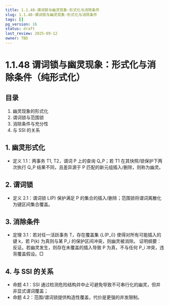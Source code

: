 ```yaml
---
title: 1.1.48-谓词锁与幽灵现象-形式化与消除条件
slug: 1.1.48-谓词锁与幽灵现象-形式化与消除条件
tags: []
pg_version: 16
status: draft
last_review: 2025-09-12
owner: TBD
---
```


# 1.1.48 谓词锁与幽灵现象：形式化与消除条件（纯形式化）

## 目录

1. 幽灵现象的形式化
2. 谓词锁与范围锁
3. 消除条件与充分性
4. 与 SSI 的关系

## 1. 幽灵形式化

- 定义 1.1：两事务 T1, T2，谓词 P 上的查询 Q_P；若 T1 在其快照/锁保护下两次执行 Q_P 结果不同，且差异源于 P 匹配的新元组插入/删除，则称为幽灵。

## 2. 谓词锁

- 定义 2.1：谓词锁 L(P) 保护满足 P 的集合的插入/删除；范围锁将谓词离散化为键区间集合覆盖。

## 3. 消除条件

- 定理 3.1：若对任一活跃事务 T，存在覆盖集 {L(P_i)} 使得对所有可能插入的键 k，若 P(k) 为真则与某 P_i 的保护区间冲突，则幽灵被消除。
  证明纲要：反证。若幽灵发生，则存在未覆盖的插入导致 P 为真，不与任何 P_i 冲突，违背覆盖假设。□

## 4. 与 SSI 的关系

- 命题 4.1：SSI 通过检测危险结构并中止可避免导致不可串行化的幽灵，但并非显式谓词覆盖；
- 命题 4.2：范围/谓词锁提供构造性覆盖，代价是更强的并发限制。
